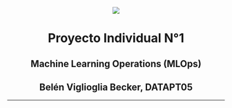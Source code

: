 <p align="center"><img src="https://i.postimg.cc/PfmCYHBZ/machine-learning.jpg"></p>


<h1 align='center'> Proyecto Individual N°1</h1>

<h2 align='center'> Machine Learning Operations (MLOps)</h2>

<h2 align='center'>Belén Viglioglia Becker, DATAPT05</h2>

---
